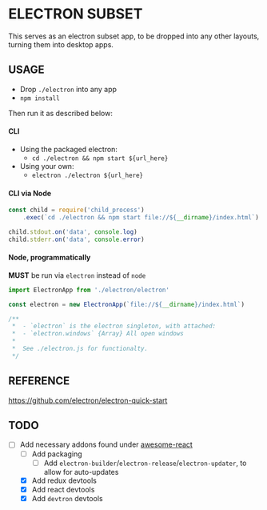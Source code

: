 # ELECTRON SUBSET
This serves as an electron subset app, to be dropped into any other layouts, turning them into desktop apps.

## USAGE
- Drop `./electron` into any app
- `npm install`

Then run it as described below:

#### CLI

- Using the packaged electron:
    - `cd ./electron && npm start ${url_here}`
- Using your own:
    - `electron ./electron ${url_here}`


#### CLI via Node

```js
const child = require('child_process')
    .exec(`cd ./electron && npm start file://${__dirname}/index.html`)

child.stdout.on('data', console.log)
child.stderr.on('data', console.error)
```

#### Node, programmatically

**MUST** be run via `electron` instead of `node`

```js
import ElectronApp from './electron/electron'

const electron = new ElectronApp(`file://${__dirname}/index.html`)

/**
 *  - `electron` is the electron singleton, with attached:
 *  - `electron.windows` {Array} All open windows
 *
 *  See ./electron.js for functionalty.
 */
```

## REFERENCE
https://github.com/electron/electron-quick-start

## TODO
- [ ] Add necessary addons found under [awesome-react](https://github.com/sindresorhus/awesome-electron#boilerplates)
    - [ ] Add packaging
        - [ ] Add `electron-builder`/`electron-release`/`electron-updater`, to allow for auto-updates
    - [x] Add redux devtools
    - [x] Add react devtools
    - [x] Add `devtron` devtools
